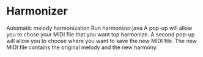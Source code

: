 # Harmonizer
Automatic melody harmonization
Run harmonizer.java 
A pop-up will allow you to chose your MIDI file that you want top harmonize.
A second pop-up will allow you to choose where you want to save the new MIDI file.
The new MIDI file contains the original melody and the new harmony.
